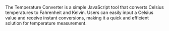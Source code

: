 The Temperature Converter is a simple JavaScript tool that converts Celsius temperatures to Fahrenheit and Kelvin. Users can easily input a Celsius value and receive instant conversions, making it a quick and efficient solution for temperature measurement.

